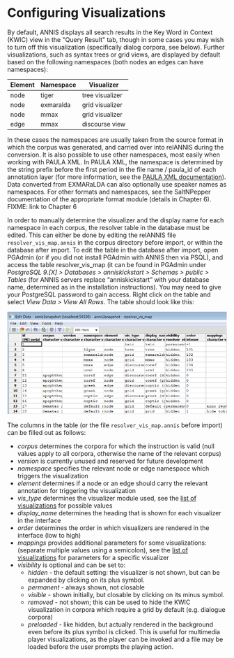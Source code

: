 # Configuring Visualizations

By default, ANNIS displays all search results in the Key Word in Context (KWIC)
view in the "Query Result" tab, though in some cases you may wish to turn off this
visualization (specifically dialog corpora, see below). Further visualizations, such as
syntax trees or grid views, are displayed by default based on the following namespaces 
(both nodes an edges can have namespaces):

| Element | Namespace | Visualizer      |
| ------- | --------- | --------------- |
| node    | tiger     | tree visualizer |
| node    | exmaralda | grid visualizer |
| node    | mmax      | grid visualizer |
| edge    | mmax      | discourse view  |

In these cases the namespaces are usually taken from the source format in which the
corpus was generated, and carried over into relANNIS during the conversion. It is also
possible to use other namespaces, most easily when working with PAULA XML. In
PAULA XML, the namespace is determined by the string prefix before the first period
in the file name / paula_id of each annotation layer (for more information, see the
[PAULA XML documentation](http://www.sfb632.uni-potsdam.de/en/paula.html)).
Data converted from EXMARaLDA can also optionally use speaker names as
namespaces. For other formats and namespaces, see the SaltNPepper documentation of
the appropriate format module (details in Chapter 6).
FIXME: link to Chapter 6

In order to manually determine the visualizer and the display name for each namespace
in each corpus, the resolver table in the database must be edited. This can either be
done by editing the relANNIS file `resolver_vis_map.annis` in the corpus directory
before import, or within the database after import. To edit the table in the database
after import, open PGAdmin (or if you did not install PGAdmin with ANNIS then via
PSQL), and access the table resolver_vis_map (it can be found in PGAdmin under
*PostgreSQL 9.[X] > Databases > anniskickstart > Schemas > public > Tables* (for
ANNIS servers replace “anniskickstart” with your database name, determined as
<dbname> in the installation instructions). You may need to give your
PostgreSQL password to gain access. Right click on the table and select *View Data >
View All Rows*. The table should look like this:

![pgAdmin resolver table](images/pgadmin-resolver.png)

The columns in the table (or the file `resolver_vis_map.annis` before import) can be
filled out as follows:
- *corpus* determines the corpora for which the instruction is valid (null values
apply to all corpora, otherwise the name of the relevant corpus)
- *version* is currently unused and reserved for future development
- *namespace* specifies the relevant node or edge namespace which triggers the
visualization
- *element* determines if a node or an edge should carry the relevant annotation
for triggering the visualization
- *vis_type* determines the visualizer module used, see the [list of visualizations](visualizations-list.md) for possible values
- *display_name* determines the heading that is shown for each visualizer in the interface
- *order* determines the order in which visualizers are rendered in the interface
(low to high)
- *mappings* provides additional parameters for some visualizations: (separate
multiple values using a semicolon), see the [list of visualizations](visualizations-list.md) for parameters for a specific visualizer
- *visibility* is optional and can be set to:
    - *hidden* - the default setting: the visualizer is not shown, but can be
expanded by clicking on its plus symbol.
    - *permanent* - always shown, not closable
    - *visible* - shown initially, but closable by clicking on its minus symbol.
    - *removed* - not shown; this can be used to hide the KWIC visualization in
corpora which require a grid by default (e.g. dialogue corpora)
    - *preloaded* - like hidden, but actually rendered in the background even
before its plus symbol is clicked. This is useful for multimedia player
visualizations, as the player can be invoked and a file may be loaded
before the user prompts the playing action.